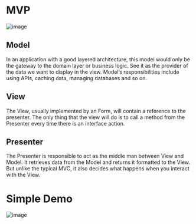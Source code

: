 # MVP

![image](https://user-images.githubusercontent.com/20264622/109277297-1df24480-7852-11eb-9801-3ba08b3da650.png)


## Model

In an application with a good layered architecture, this model would only be the gateway to the domain layer or business logic. See it as the provider of the data we want to display in the view. Model’s responsibilities include using APIs, caching data, managing databases and so on.

## View

The View, usually implemented by an Form, will contain a reference to the presenter. The only thing that the view will do is to call a method from the Presenter every time there is an interface action.

## Presenter
The Presenter is responsible to act as the middle man between View and Model. It retrieves data from the Model and returns it formatted to the View. But unlike the typical MVC, it also decides what happens when you interact with the View.

# Simple Demo

![image](https://user-images.githubusercontent.com/20264622/109278681-c359e800-7853-11eb-9ec5-cc4f0a97dc0d.png)
